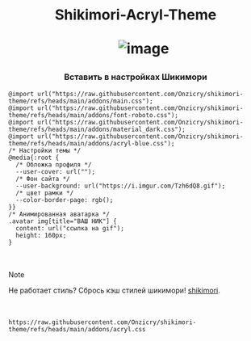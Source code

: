 <h1 align="center">Shikimori-Acryl-Theme</a> 
  
ㅤ
![image](https://github.com/user-attachments/assets/d5f9f152-c463-4820-81e1-fdbbb2dad03d)


<h3 align="center">Вставить в настройках Шикимори</h3>

```
@import url("https://raw.githubusercontent.com/Onzicry/shikimori-theme/refs/heads/main/addons/main.css");
@import url("https://raw.githubusercontent.com/Onzicry/shikimori-theme/refs/heads/main/addons/font-roboto.css");
@import url("https://raw.githubusercontent.com/Onzicry/shikimori-theme/refs/heads/main/addons/material_dark.css");
@import url("https://raw.githubusercontent.com/Onzicry/shikimori-theme/refs/heads/main/addons/acryl-blue.css");
/* Настройки темы */
@media{:root {
  /* Обложка профиля */
  --user-cover: url("");
  /* Фон сайта */
  --user-background: url("https://i.imgur.com/Tzh6dQ8.gif");
  /* цвет рамки */
  --color-border-page: rgb();
}}
/* Анимированная аватарка */ 
.avatar img[title="ВАШ НИК"] {
  content: url("ссылка на gif");
  height: 160px;
}
```
ㅤ

> [!NOTE]
> Не работает стиль? Сбрось кэш стилей шикимори! [shikimori](https://shikimori.one/tests/reset_styles_cache).

ㅤ

```
https://raw.githubusercontent.com/Onzicry/shikimori-theme/refs/heads/main/addons/acryl.css
```
